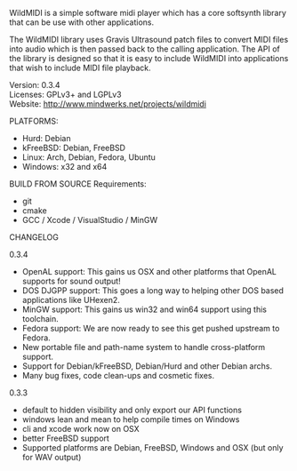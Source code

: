 WildMIDI is a simple software midi player which has a core softsynth library that can be use with other applications.

The WildMIDI library uses Gravis Ultrasound patch files to convert MIDI files into audio which is then passed back to the calling application. The API of the library is designed so that it is easy to include WildMIDI into applications that wish to include MIDI file playback.

Version: 0.3.4  
Licenses: GPLv3+ and LGPLv3  
Website: http://www.mindwerks.net/projects/wildmidi  

PLATFORMS:
* Hurd: Debian
* kFreeBSD: Debian, FreeBSD
* Linux: Arch, Debian, Fedora, Ubuntu
* Windows: x32 and x64

BUILD FROM SOURCE
Requirements:
* git
* cmake
* GCC / Xcode / VisualStudio / MinGW

CHANGELOG

0.3.4
* OpenAL support: This gains us OSX and other platforms that OpenAL supports for sound output!
* DOS DJGPP support: This goes a long way to helping other DOS based applications like UHexen2.
* MinGW support: This gains us win32 and win64 support using this toolchain.
* Fedora support: We are now ready to see this get pushed upstream to Fedora.
* New portable file and path-name system to handle cross-platform support.
* Support for Debian/kFreeBSD, Debian/Hurd and other Debian archs.
* Many bug fixes, code clean-ups and cosmetic fixes.

0.3.3
* default to hidden visibility and only export our API functions
* windows lean and mean to help compile times on Windows
* cli and xcode work now on OSX
* better FreeBSD support
* Supported platforms are Debian, FreeBSD, Windows and OSX (but only for WAV output)
